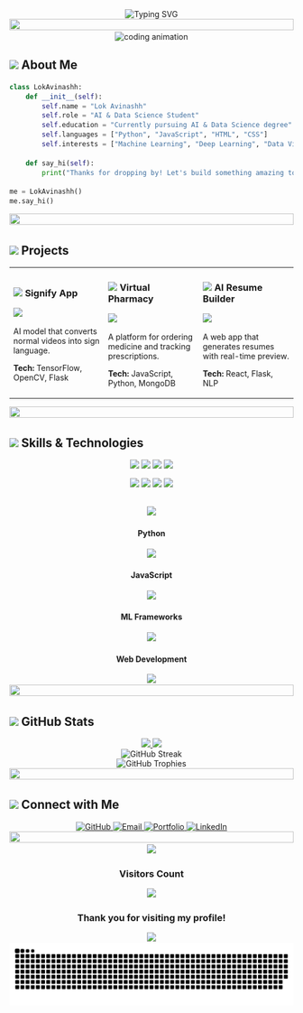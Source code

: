 <div align="center">
  <img src="https://readme-typing-svg.herokuapp.com?font=Architect+Owner&color=FF7722&size=30&center=true&vCenter=true&width=600&height=60&lines=Hi+there!+I'm+Lok+Avinashh;AI+%26+Data+Science+Student;Web+Developer;Innovator;Problem+Solver" alt="Typing SVG" />
</div>

<img src="https://i.imgur.com/dBaSKWF.gif" height="20" width="100%">

<div align="center">
  <img src="https://media.giphy.com/media/qgQUggAC3Pfv687qPC/giphy.gif" width="400" alt="coding animation">
</div>

## <img src="https://media.giphy.com/media/VgCDAzcKvsR6OM0uWg/giphy.gif" width="50"> About Me

```python
class LokAvinashh:
    def __init__(self):
        self.name = "Lok Avinashh"
        self.role = "AI & Data Science Student"
        self.education = "Currently pursuing AI & Data Science degree"
        self.languages = ["Python", "JavaScript", "HTML", "CSS"]
        self.interests = ["Machine Learning", "Deep Learning", "Data Visualization", "Web Development"]
        
    def say_hi(self):
        print("Thanks for dropping by! Let's build something amazing together!")

me = LokAvinashh()
me.say_hi()
```

<img src="https://i.imgur.com/dBaSKWF.gif" height="20" width="100%">

## <img src="https://media.giphy.com/media/WUlplcMpOCEmTGBtBW/giphy.gif" width="40"> Projects

<div align="center">
  <table>
    <tr>
      <td width="33%">
        <h3><img src="https://media.giphy.com/media/WN8kWu2WaB5NSiyxwQ/giphy.gif" width="30"> Signify App</h3>
        <img src="https://media.giphy.com/media/l4FGDKpOa3l9AhG5q/giphy.gif" width="100%">
        <p>AI model that converts normal videos into sign language.</p>
        <p><b>Tech:</b> TensorFlow, OpenCV, Flask</p>
      </td>
      <td width="33%">
        <h3><img src="https://media.giphy.com/media/ZZlFeURejAu7u0MBpS/giphy.gif" width="30"> Virtual Pharmacy</h3>
        <img src="https://media.giphy.com/media/JmJMzlXOiI0dq/giphy.gif" width="100%">
        <p>A platform for ordering medicine and tracking prescriptions.</p>
        <p><b>Tech:</b> JavaScript, Python, MongoDB</p>
      </td>
      <td width="33%">
        <h3><img src="https://media.giphy.com/media/3oKIPeQ5Uz4gU6ID5K/giphy.gif" width="30"> AI Resume Builder</h3>
        <img src="https://media.giphy.com/media/YRDtLr4xGZQMIEHdFv/giphy.gif" width="100%">
        <p>A web app that generates resumes with real-time preview.</p>
        <p><b>Tech:</b> React, Flask, NLP</p>
      </td>
    </tr>
  </table>
</div>

<img src="https://i.imgur.com/dBaSKWF.gif" height="20" width="100%">

## <img src="https://media.giphy.com/media/uhWLu2lsU0rfLiwYlI/giphy.gif" width="40"> Skills & Technologies

<div align="center">
  
  <img src="https://media.giphy.com/media/LMt9638dO8dftAjtco/giphy.gif" width="60"> <img src="https://media.giphy.com/media/ln7z2eWriiQAllfVcn/giphy.gif" width="60"> <img src="https://media.giphy.com/media/XAxylRMCdpbEWUAvr8/giphy.gif" width="60"> <img src="https://media.giphy.com/media/fsEaZldNC8A1PJ3mwp/giphy.gif" width="60">
  
  <img src="https://media.giphy.com/media/kdFc8fubgS31b8DsVu/giphy.gif" width="60"> <img src="https://media.giphy.com/media/Sr8xDpMwVKOHUWDVRD/giphy.gif" width="60"> <img src="https://media.giphy.com/media/kH1DBkPNyZPOk0BxrM/giphy.gif" width="60"> <img src="https://media.giphy.com/media/IdyAQJVN2kVPNUrojM/giphy.gif" width="60">

  <br>
  
  <img src="https://skillicons.dev/icons?i=python,js,html,css,tensorflow,flask,opencv,git,mongodb,react,vscode,github&perline=6" />
  
  <!-- Animated skill bars -->
  <div align="center">
    <h4>Python</h4>
    <img src="https://progress-bar.dev/95/?width=800&color=2bbc8a">
    <h4>JavaScript</h4>
    <img src="https://progress-bar.dev/85/?width=800&color=2bbc8a">
    <h4>ML Frameworks</h4>
    <img src="https://progress-bar.dev/90/?width=800&color=2bbc8a">
    <h4>Web Development</h4>
    <img src="https://progress-bar.dev/80/?width=800&color=2bbc8a">
  </div>
</div>

<img src="https://i.imgur.com/dBaSKWF.gif" height="20" width="100%">

## <img src="https://media.giphy.com/media/ZCN6F3FAkwsyOGU2RS/giphy.gif" width="40"> GitHub Stats

<div align="center">
  <a href="https://github.com/lokavinashh2004">
    <img height="180em" src="https://github-readme-stats.vercel.app/api?username=lokavinashh2004&show_icons=true&theme=radical&include_all_commits=true&count_private=true" />
    <img height="180em" src="https://github-readme-stats.vercel.app/api/top-langs/?username=lokavinashh2004&layout=compact&langs_count=7&theme=radical" />
  </a>
  
  <br>
  
  <img src="https://github-readme-streak-stats.herokuapp.com/?user=lokavinashh2004&theme=radical" alt="GitHub Streak" />
  
  <br>
  
  <img src="https://github-profile-trophy.vercel.app/?username=lokavinashh2004&theme=radical&no-frame=false&no-bg=true&margin-w=4&row=1" alt="GitHub Trophies" />
</div>

<img src="https://i.imgur.com/dBaSKWF.gif" height="20" width="100%">

## <img src="https://media.giphy.com/media/jnxI2X99Ykzz10zCq7/giphy.gif" width="50"> Connect with Me

<div align="center">
  <a href="https://github.com/lokavinashh2004" target="_blank">
    <img src="https://img.shields.io/badge/github-%2324292e.svg?&style=for-the-badge&logo=github&logoColor=white" alt="GitHub">
  </a>
  <a href="mailto:lokavinashh@example.com" target="_blank">
    <img src="https://img.shields.io/badge/email-%23D14836.svg?&style=for-the-badge&logo=gmail&logoColor=white" alt="Email">
  </a>
  <a href="https://lokavinashhportfolio.com" target="_blank">
    <img src="https://img.shields.io/badge/portfolio-%23000000.svg?&style=for-the-badge&logo=notion&logoColor=white" alt="Portfolio">
  </a>
  <a href="https://linkedin.com" target="_blank">
    <img src="https://img.shields.io/badge/linkedin-%230077B5.svg?&style=for-the-badge&logo=linkedin&logoColor=white" alt="LinkedIn">
  </a>
</div>

<img src="https://i.imgur.com/dBaSKWF.gif" height="20" width="100%">

<div align="center">
  <img src="https://media.giphy.com/media/L1R1tvI9svkIWwpVYr/giphy.gif" width="500">
  
  <h3>Visitors Count</h3>
  <img src="https://profile-counter.glitch.me/lokavinashh2004/count.svg" />
  
  <h3>Thank you for visiting my profile!</h3>
  
  <img src="https://media.giphy.com/media/0Av9l0VIc01y1isrDw/giphy.gif" width="200">
</div>

<!-- Snake animation -->
<div align="center">
  <img src="https://raw.githubusercontent.com/platane/platane/output/github-contribution-grid-snake-dark.svg" alt="Snake animation" />
</div>
